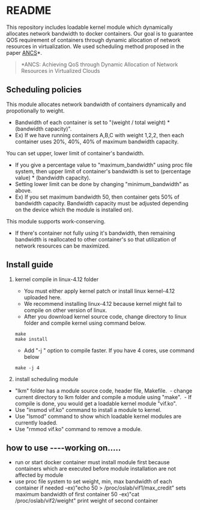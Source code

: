 # README

This repository includes loadable kernel module which dynamically allocates network bandwidth to docker containers. Our goal is to guarantee QOS requirement of containers through dynamic allocation of network resources in virtualization. We used scheduling method proposed in the paper [ANCS](https://www.hindawi.com/journals/sp/2016/4708195/abs/)*. 

> *ANCS: Achieving QoS through Dynamic Allocation of Network Resources in Virtualized Clouds


## Scheduling policies

This module allocates network bandwidth of containers dynamically and propotionally to weight. 
   - Bandwidth of each container is set to "(weight / total weight) * (bandwidth capacity)".
   - Ex) If we have running containers A,B,C with weight 1,2,2, then each container uses 20%, 40%, 40% of maximum bandwidth capacity.


You can set upper, lower limit of container's bandwidth.
   - If you give a percentage value to "maximum_bandwidth" using proc file system, then upper limit of container's bandwidth is set to (percentage value) * (bandwidth capacity).
   - Setting lower limit can be done by changing "minimum_bandwidth" as above.
   - Ex) If you set maximum bandwidth 50, then container gets 50% of bandwidth capacity. Bandwidth capacity must be adjusted depending on the device which the module is installed on).


This module supports work-conserving.
   - If there's container not fully using it's bandwidth, then remaining bandwidth is reallocated to other container's so that utilization of network resources can be maximized.

## Install guide

1. kernel compile in linux-4.12 folder
   - You must either apply kernel patch or install linux kernel-4.12 uploaded here. 
   - We recommend installing linux-4.12 because kernel might fail to compile on other version of linux.
   - After you download kernel source code, change directory to linux folder and compile kernel using command below.

	```
	make
	make install
	```

   - Add "-j <number of cores>" option to compile faster. If you have 4 cores, use command below
	
	```
	make -j 4
	```

2. install scheduling module 
  - "lkm" folder has a module source code, header file, Makefile.
  - change current directory to lkm folder and compile a module using "make". 
  - If compile is done, you would get a loadable kernel module "vif.ko".
  - Use "insmod vif.ko" command to install a module to kernel.
  - Use "lsmod" command to show which loadable kernel modules are currently loaded.
  - Use "rmmod vif.ko" command to remove a module.

## how to use ----working on.....
  - run or start docker container
	must install module first because containers which are executed before module installation are not affected by module
  - use proc file system to set weight, min, max bandwidth of each container if needed
	-ex)"echo 50 > /proc/oslab/vif1/max_credit" sets maximum bandwidth of first container 50
	-ex)"cat /proc/oslab/vif2/weight" print weight of second container
	
